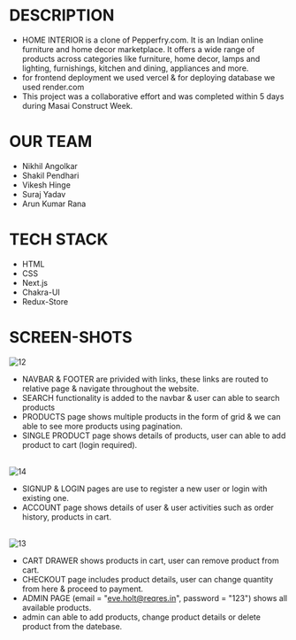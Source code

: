 # DESCRIPTION
- HOME INTERIOR is a clone of Pepperfry.com. It is an Indian online furniture and home decor marketplace. It offers a wide range of products across categories like furniture, home decor, lamps and lighting, furnishings, kitchen and dining, appliances and more.
- for frontend deployment we used vercel & for deploying database we used render.com
- This project was a collaborative effort and was completed within 5 days during Masai Construct Week.

# OUR TEAM
 - Nikhil Angolkar
 - Shakil Pendhari
 - Vikesh Hinge
 - Suraj Yadav
 - Arun Kumar Rana
 
 # TECH STACK
 - HTML 
 - CSS
 - Next.js
 - Chakra-UI
 - Redux-Store

# SCREEN-SHOTS
<div>

  <img src="https://user-images.githubusercontent.com/107465553/215099346-b60e3690-b2bd-4a11-becf-1680b700a1c2.png" alt="12" border="0" />
 
  - NAVBAR & FOOTER are privided with links, these links are routed to relative page & navigate throughout the website.
  - SEARCH functionality is added to the navbar & user can able to search products
  - PRODUCTS page shows multiple products in the form of grid & we can able to see more products using pagination.
  - SINGLE PRODUCT page shows details of products, user can able to add product to cart (login required).
  <br/>
  <img src="https://user-images.githubusercontent.com/107465553/215099336-59b19da6-7fdb-4a74-a008-5c1d5b438eb6.png" alt="14" border="0" />
 
  - SIGNUP & LOGIN pages are use to register a new user or login with existing one.
  - ACCOUNT page shows details of user & user activities such as order history, products in cart.
  <br/>
  <img src="https://user-images.githubusercontent.com/107465553/215099348-f9d39223-c2d4-4c96-b557-ac6f0263491b.png" alt="13" border="0" />
 
  - CART DRAWER shows products in cart, user can remove product from cart.
  - CHECKOUT page includes product details, user can change quantity from here & proceed to payment.
  - ADMIN PAGE (email = "eve.holt@reqres.in", password = "123") shows all available products.
  - admin can able to add products, change product details or delete product from the datebase.
</div>
